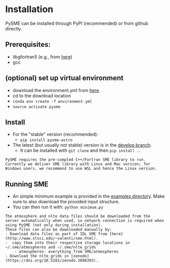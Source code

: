# Installation

PySME can be installed through PyPI (recommended) or from github directly.

## Prerequisites:
- libgfortran5 (e.g., from [here](https://pkgs.org/download/libgfortran5))
- gcc

## (optional) set up virtual environment
- download the environment.yml from [here](https://github.com/MingjieJian/SME.git).
- cd to the download location
- `conda env create -f environment.yml`
- `source activate pysme`

## Install 
- For the "stable" version (recommended):
    - `pip install pysme-astro`
- The latest (but usually not stable) version is in the [develop branch](https://github.com/MingjieJian/SME/tree/develop).
    - It can be installed with `git clone` and then `pip install .`.

```{warning}
PySME requires the pre-compled C++/Fortran SME library to run. Currently we deliver SME library with Linux and Mac version; for Windows users, we recommend to use WSL and hence the Linux version. 
```

## Running SME
- An simple minimum example is provided in the [examples directory](https://github.com/MingjieJian/SME/tree/master/examples). Make sure to also download the provided input structure.
- You can then run it with: `python minimum.py`

```{admonition} Accessing data files
The atmosphere and nlte data files should be downloaded from the server automatically when used, so network connection is required when using PySME (not only during installation).
These files can also be downloaded manually by:
- Download data files as part of IDL SME from [here](http://www.stsci.edu/~valenti/sme.html).
-  copy them into their respective storage locations in ~/.sme/atmospheres and ~/.sme/nlte_grids
    - atmospheres: everything from SME/atmospheres
- Download the nlte_grids in [zenodo](https://doi.org/10.5281/zenodo.3888393).
```
